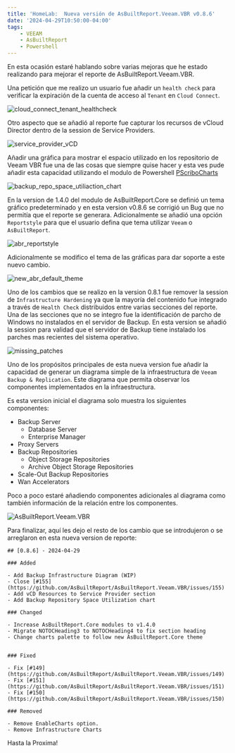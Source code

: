 ```yaml
---
title: 'HomeLab:  Nueva versión de AsBuiltReport.Veeam.VBR v0.8.6'
date: '2024-04-29T10:50:00-04:00'
tags:
    - VEEAM
    - AsBuiltReport
    - Powershell
---
```


En esta ocasión estaré hablando sobre varias mejoras que he estado realizando para mejorar el reporte de AsBuiltReport.Veeam.VBR.

Una petición que me realizo un usuario fue añadir un `health check` para verificar la expiración de la cuenta de acceso al `Tenant` en `Cloud Connect`.

![cloud_connect_tenant_healthcheck](/img/2024/abr-veeam-vbr-0_8_6/clouc_connect_tenant_healthcheck.webp)

Otro aspecto que se añadió al reporte fue capturar los recursos de vCloud Director dentro de la session de Service Providers.

![service_provider_vCD](/img/2024/abr-veeam-vbr-0_8_6/service_provider_vCD.webp)

Añadir una gráfica para mostrar el espacio utilizado en los repositorio de Veeam VBR fue una de las cosas que siempre quise hacer y esta ves pude añadir esta capacidad utilizando el modulo de Powershell [PScriboCharts](https://github.com/iainbrighton/PScriboCharts)

![backup_repo_space_utiliaction_chart](/img/2024/abr-veeam-vbr-0_8_6/backup_repo_space_utiliaction_chart.webp)

En la version de 1.4.0 del modulo de AsBuiltReport.Core se definió un tema gráfico predeterminado y en esta version v0.8.6 se corrigió un Bug que no permitía que el reporte se generara. Adicionalmente se añadió una opción `Reportstyle` para que el usuario defina que tema utilizar `Veeam` o `AsBuiltReport`.

![abr_reportstyle](/img/2024/abr-veeam-vbr-0_8_6/abr_reportstyle.webp)

Adicionalmente se modifico el tema de las gráficas para dar soporte a este nuevo cambio.

![new_abr_default_theme](/img/2024/abr-veeam-vbr-0_8_6/new_abr_default_theme.webp)

Uno de los cambios que se realizo en la version 0.8.1 fue remover la session de `Infrastructure Hardening` ya que la mayoría del contenido fue integrado a través de `Health Check` distribuidos entre varias secciones del reporte. Una de las secciones que no se integro fue la identificación de parcho de Windows no instalados en el servidor de Backup. En esta version se añadió la session para validad que el servidor de Backup tiene instalado los parches mas recientes del sistema operativo.

![missing_patches](/img/2024/abr-veeam-vbr-0_8_6/missing_patches.webp)

Uno de los propósitos principales de esta nueva version fue añadir la capacidad de generar un diagrama simple de la infraestructura de `Veeam Backup & Replication`. Este diagrama que permita observar los componentes implementados en la infraestructura.

Es esta version inicial el diagrama solo muestra los siguientes componentes:

- Backup Server
  - Database Server
  - Enterprise Manager
- Proxy Servers
- Backup Repositories
  - Object Storage Repositories
  - Archive Object Storage Repositories
- Scale-Out Backup Repositories
- Wan Accelerators

Poco a poco estaré añadiendo componentes adicionales al diagrama como también información de la relación entre los componentes.

![AsBuiltReport.Veeam.VBR](/img/2024/abr-veeam-vbr-0_8_6/AsBuiltReport.Veeam.VBR.webp)

Para finalizar, aquí les dejo el resto de los cambio que se introdujeron o se arreglaron en esta nueva version de reporte:

```text
## [0.8.6] - 2024-04-29

### Added

- Add Backup Infrastructure Diagram (WIP)
- Close [#155](https://github.com/AsBuiltReport/AsBuiltReport.Veeam.VBR/issues/155)
- Add vCD Resources to Service Provider section
- Add Backup Repository Space Utilization chart

### Changed

- Increase AsBuiltReport.Core modules to v1.4.0
- Migrate NOTOCHeading3 to NOTOCHeading4 to fix section heading
- Change charts palette to follow new AsBuiltReport.Core theme


### Fixed

- Fix [#149](https://github.com/AsBuiltReport/AsBuiltReport.Veeam.VBR/issues/149)
- Fix [#151](https://github.com/AsBuiltReport/AsBuiltReport.Veeam.VBR/issues/151)
- Fix [#150](https://github.com/AsBuiltReport/AsBuiltReport.Veeam.VBR/issues/150)

### Removed

- Remove EnableCharts option.
- Remove Infrastructure Charts
```

Hasta la Proxima!
